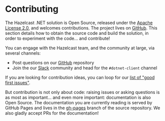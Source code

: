 # Contributing

The Hazelcast .NET solution is Open Source, released under the [Apache License 2.0](https://www.apache.org/licenses/LICENSE-2.0), and welcomes contributions. The project lives on [GitHub](https://github.com/hazelcast/hazelcast-csharp-client). This section details how to obtain the source code and build the solution, in order to experiment with the code... and contribute!

You can engage with the Hazelcast team, and the community at large, via several channels:
* Post questions on our [GitHub](https://github.com/hazelcast/hazelcast-csharp-client) repository
* Join the our [Slack](https://slack.hazelcast.com/) community and head for the `#dotnet-client` channel

If you are looking for contribution ideas, you can loop for our [list of "good first issues"](https://github.com/hazelcast/hazelcast-csharp-client/issues?q=is%3Aopen+is%3Aissue+label%3A%22Good+First+Issue%22).

But contribution is not only about code: raising issues or asking questions is as most as important... and even more important: documentation is also Open Source. The documentation you are currently reading is served by GitHub Pages and lives in the [gh-pages](https://github.com/hazelcast/hazelcast-csharp-client/tree/gh-pages) branch of the source repository. We also gladly accept PRs for the documentation!